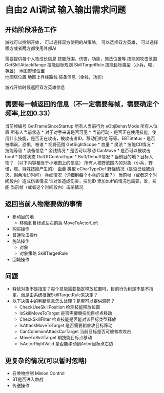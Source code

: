 # 自由2 AI调试 输入输出需求问题
## 开始阶段准备工作

游戏可以控制开始，
可以选择双方使用的AI策略，
可以选择双方英雄，
可以选择哪方或者两方都使用外部AI

需要提供每个人物成长信息
技能范围，伤害，功能，施法位置等
技能的攻击范围          GetSkillAttackRange
技能目标规则            SkillTargetRule 
技能目标类型（小兵，塔，英雄）
地图野怪位置            
地图塔位置
地图上兵线路线
装备信息（金钱，功能）

游戏开始时候返回双方英雄信息  


## 需要每一帧返回的信息（不一定需要每帧，需要确定个频率,比如0.33）
当前帧编号   GetFrameSinceStartup
所有人当前行为 eObjBehavMode
所有人位置
所有人当前状态
    * 对于对手来说是否可见
    * 当前行动
        - 是否正在使用技能，使用什么技能，是否正在攻击，被攻击者ID，移动目的地 等等。EBTStatus
        - 是否被嘲讽，恐惧，被谁
    * 视野范围                GetSightScope
    * 血量
    * 魔法
    * 技能CD情况
    * 技能等级
    * 装备信息
    * 金钱情况
    * 是否可以移动             CanMove
    * 是否可以被攻击           bool
    * 特殊状态                OutOfControlType
    * Buff/Debuff情况
    * 当前目的地？目标人物？
（以下内容相当于小地图上的信息）
所有人视野范围内的对象（小兵，野怪，塔，特殊技能产生的）
    血量
    类型                    eCharTypeDef
野怪情况（是否已经被消灭，剩余冷却时间）
兵线情况（详细到每个小兵的位置？）
当前帧（或者这个时间段内）造成伤害情况
    谁对谁造成伤害，技能ID
    添加buff的情况也需要，谁，技能
当前帧（或者这个时间段内）击杀情况



## 返回当前人物需要做的事情
* 移动目的地
    - 移动到目标点左右前后 MoveToActorLeft
* 购买操作
* 普通攻击操作
* 施法操作
    - 对象
    - 对象策略 SkillTargetRule
* 回城操作


## 问题
* 释放对象不是指定？每个技能需要指定释放位置吗，目前行为树是不是不指定，而是由系统根据SkillTargetRule来决定？
* 以下决策中的判断信息怎么处理？是否可以提供源码？
    - CheckUseSkillPosition 检测技能释放位置
    - IsSkillMoveToTarget 是否需要朝技能目标点移动
    - CheckSkillFilter 检查技能是否能对该目标类型释放 
    - IsAttackMoveToTarget 是否需要朝普攻目标移动
    - CanCommonAttackCurTarget 当前目标是否可被普攻攻击
    - MoveToSkillTarget 朝技能目标点移动
    - IsActorRightValid 是否能移动到Actor目标点右边

## 更复杂的情况(可以暂时忽略)
* 召唤物控制 Minion Control
* BT是否进入血战
* 传送操作






